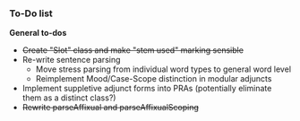 ### To-Do list

 **General to-dos**
 
 - ~~Create "Slot" class and make "stem used" marking sensible~~
 - Re-write sentence parsing
    - Move stress parsing from individual word types to general word level
    - Reimplement Mood/Case-Scope distinction in modular adjuncts
 - Implement suppletive adjunct forms into PRAs (potentially eliminate them as a distinct class?)
 - ~~Rewrite parseAffixual and parseAffixualScoping~~
